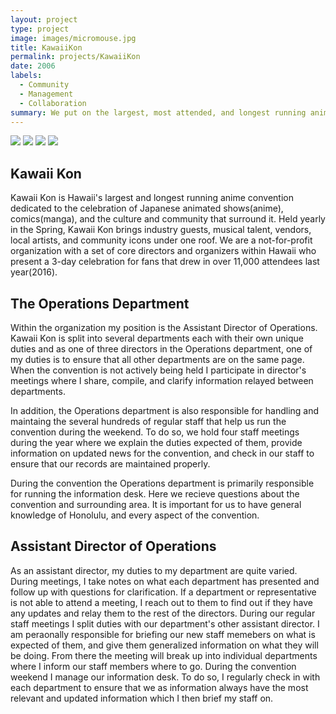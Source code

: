 ```yaml
---
layout: project
type: project
image: images/micromouse.jpg
title: KawaiiKon
permalink: projects/KawaiiKon
date: 2006
labels:
  - Community
  - Management
  - Collaboration
summary: We put on the largest, most attended, and longest running anime convention in Hawaii.
---
```


<div class="ui small rounded images">
  <img class="ui image" src="../images/micromouse-robot.png">
  <img class="ui image" src="../images/micromouse-robot-2.jpg">
  <img class="ui image" src="../images/micromouse.jpg">
  <img class="ui image" src="../images/micromouse-circuit.png">
</div>

## Kawaii Kon
Kawaii Kon is Hawaii's largest and longest running anime convention dedicated to the celebration of Japanese animated shows(anime), comics(manga), and the culture and community that surround it. Held yearly in the Spring, Kawaii Kon brings industry guests, musical talent, vendors, local artists, and community icons under one roof. We are a not-for-profit organization with a set of core directors and organizers within Hawaii who present a 3-day celebration for fans that drew in over 11,000 attendees last year(2016).

## The Operations Department
Within the organization my position is the Assistant Director of Operations. Kawaii Kon is split into several departments each with their own unique duties and as one of three directors in the Operations department, one of my duties is to ensure that all other departments are on the same page. When the convention is not actively being held I participate in director's meetings where I share, compile, and clarify information relayed between departments.

In addition, the Operations department is also responsible for handling and maintaing the several hundreds of regular staff that help us run the convention during the weekend. To do so, we hold four staff meetings during the year where we explain the duties expected of them, provide information on updated news for the convention, and check in our staff to ensure that our records are maintained properly.

During the convention the Operations department is primarily responsible for running the information desk. Here we recieve questions about the convention and surrounding area. It is important for us to have general knowledge of Honolulu, and every aspect of the convention.

## Assistant Director of Operations
As an assistant director, my duties to my department are quite varied. During meetings, I take notes on what each department has presented and follow up with questions for clarification. If a department or representative is not able to attend a meeting, I reach out to them to find out if they have any updates and relay them to the rest of the directors. During our regular staff meetings I split duties with our department's other assistant director. I am peraonally responsible for briefing our new staff memebers on what is expected of them, and give them generalized information on what they will be doing. From there the meeting will break up into individual departments where I inform our staff members where to go. During the convention weekend I manage our information desk. To do so, I regularly check in with each department to ensure that we as information always have the most relevant and updated information which I then brief my staff on.
